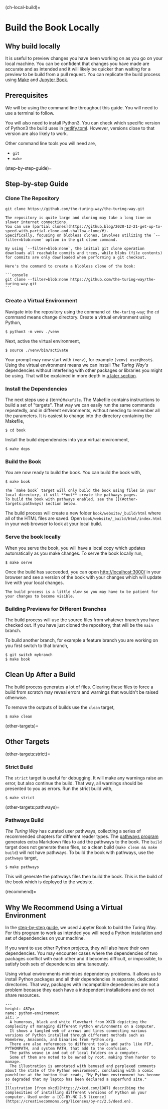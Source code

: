 (ch-local-build)=
# Build the Book Locally

## Why build locally

It is useful to preview changes you have been working on as you go on your local machine.
You can be confident that changes you have made are accurate and as intended and it will likely be quicker than waiting for a preview to be build from a pull request.
You can replicate the build process using [Make](#rr-make) and [Jupyter Book](https://jupyterbook.org/en/stable/intro.html).

## Prerequisites

We will be using the command line throughout this guide.
You will need to use a terminal to follow.

You will also need to install Python3.
You can check which specific version of Python3 the build uses in [netlify.toml](https://github.com/the-turing-way/the-turing-way/blob/main/netlify.toml).
However, versions close to that version are also likely to work.

Other command line tools you will need are,

- `git`
- `make`

(step-by-step-guide)=
## Step-by-step Guide

### Clone The Repository

```console
git clone https://github.com/the-turing-way/the-turing-way.git
```

````{note}
The repository is quite large and cloning may take a long time on slower internet connections.
You can use [partial clones](https://github.blog/2020-12-21-get-up-to-speed-with-partial-clone-and-shallow-clone/#).
Specifically, focusing on blobless clones, involves utilizing the `--filter=blob:none` option in the git clone command.

By using `--filter=blob:none`, the initial git clone operation downloads all reachable commits and trees, while blobs (file contents) for commits are only downloaded when performing a git checkout.

Here's the command to create a blobless clone of the book:

```console
git clone --filter=blob:none https://github.com/the-turing-way/the-turing-way.git
```
````

### Create a Virtual Environment

Navigate into the repository using the command `cd the-turing-way`; the `cd` command means change directory.
Create a virtual environment using Python,

```console
$ python3 -m venv ./venv
```

Next, active the virtual environment,

```console
$ source ./venv/bin/activate
```

Your prompt may now start with `(venv)`, for example `(venv) user@host$`.
Using the virtual environment means we can install _The Turing Way's_ dependencies without interfering with other packages or libraries you might be using.
That will be explained in more depth in [a later section](#recommend).

### Install the Dependencies

The next steps use a {term}`Makefile`.
The Makefile contains instructions to build a set of "targets".
That way we can easily run the same commands repeatedly, and in different environments, without needing to remember all the parameters.
It is easiest to change into the directory containing the Makefile,

```console
$ cd book
```

Install the build dependencies into your virtual environment,

```console
$ make deps
```

### Build the Book

You are now ready to build the book.
You can build the book with,

```console
$ make book
```

````{attention}
The `make book` target will only build the book using files in your local directory, it will **not** create the pathways pages.
To build the book with pathways enabled, see the [](#other-targets:pathways) section below.
````

The build process will create a new folder `book/website/_build/html` where all of the HTML files are saved.
Open `book/website/_build/html/index.html` in your web browser to look at your local build.

### Serve the book locally

When you serve the book, you will have a local copy which updates automatically as you make changes.
To serve the book locally run,

```console
$ make serve
```

Once the build has succeeded, you can open <http://localhost:3000/> in your browser and see a version of the book with your changes which will update live with your local changes.

```{warning}
The build process is a little slow so you may have to be patient for your changes to become visible.
```

### Building Previews for Different Branches

The build process will use the source files from whatever branch you have checked out.
If you have just cloned the repository, that will be the `main` branch.

To build another branch, for example a feature branch you are working on you first switch to that branch,

```console
$ git switch mybranch
$ make book
```

## Clean Up After a Build

The build process generates a lot of files.
Clearing these files to force a build from scratch may reveal errors and warnings that wouldn't be raised otherwise.

To remove the outputs of builds use the `clean` target,

```console
$ make clean
```

(other-targets)=
## Other Targets

(other-targets:strict)=
### Strict Build

The `strict` target is useful for debugging.
It will make any warnings raise an error, but also continue the build.
That way, all warnings should be presented to you as errors.
Run the strict build with,

```console
$ make strict
```

(other-targets:pathways)=
### Pathways Build

_The Turing Way_ has curated user pathways, collecting a series of recommended chapters for different reader types.
The [pathways program](https://github.com/the-turing-way/pathways) generates extra Markdown files to add the pathways to the book.
The `build` target does not generate these files, so a clean build (`make clean && make build`) will not have pathways.
To build the book with pathways, use the `pathways` target,

```console
$ make pathways
```

This will generate the pathways files then build the book.
This is the build of the book which is deployed to the website.

(recommend)=
## Why We Recommend Using a Virtual Environment

In the [step-by-step guide](#step-by-step-guide), we used Jupyter Book to build the Turing Way.
For this program to work as intended you will need a Python installation and set of dependencies on your machine.

If you want to use other Python projects, they will also have their own dependencies.
You may encounter cases where the dependencies of two packages conflict with each other and it becomes difficult, or impossible, to satisfy both sets of dependencies simultaneously.

Using virtual environments minimises dependency problems.
It allows us to install Python packages and all their dependencies in separate, dedicated directories.
That way, packages with incompatible dependencies are not a problem because they each have a independent installations and do not share resources.

```{figure} https://imgs.xkcd.com/comics/python_environment.png
---
height: 487px
name: python-environment
alt: >
  A humorous, black and white flowchart from XKCD depicting the complexity of managing different Python environments on a computer.
  It shows a tangled web of arrows and lines connecting various versions of Python installed through different methods such as Homebrew, Anaconda, and binaries from Python.org.
  There are also references to different tools and paths like PIP, PYTHONPATH, and system PATH, that add to the confusion.
  The paths weave in and out of local folders on a computer.
  Some of them are noted to be owned by root, making them harder to manage.
  The illustration is annotated with bemused and perplexed comments about the state of the Python environment, concluding with a comic punchline at the bottom that reads, "My Python environment has become so degraded that my laptop has been declared a superfund site."
---
Illustration [from xkcd](https://xkcd.com/1987) describing the complexities of installing different versions of Python on your computer. Used under a [CC-BY-NC 2.5 licence](https://creativecommons.org/licenses/by-nc/2.5/deed.en).
```
